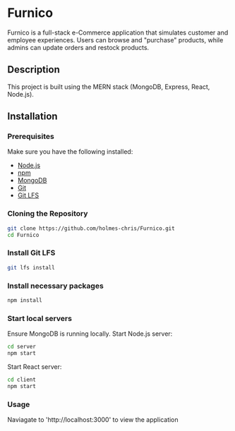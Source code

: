 # Furnico

Furnico is a full-stack e-Commerce application that simulates customer and employee experiences. Users can browse and "purchase" products, while admins can update orders and restock products.

## Description

This project is built using the MERN stack (MongoDB, Express, React, Node.js).

## Installation


### Prerequisites

Make sure you have the following installed:
- [Node.js](https://nodejs.org/)
- [npm](https://www.npmjs.com/)
- [MongoDB](https://www.mongodb.com/)
- [Git](https://git-scm.com/)
- [Git LFS](https://git-lfs.github.com)

### Cloning the Repository

```sh
git clone https://github.com/holmes-chris/Furnico.git
cd Furnico
```

### Install Git LFS
``` sh
git lfs install
```

### Install necessary packages
```sh
npm install
```

### Start local servers

Ensure MongoDB is running locally.
Start Node.js server:
```sh
cd server
npm start
```

Start React server:
```sh
cd client
npm start
```

### Usage
Naviagate to 'http://localhost:3000' to view the application

